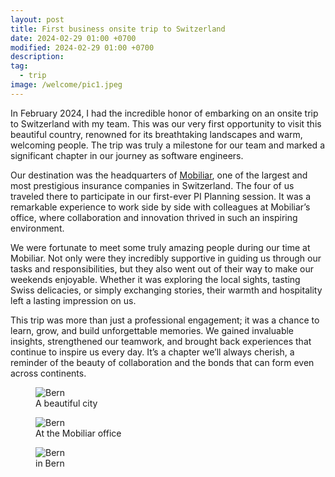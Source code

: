 ```yaml
---
layout: post
title: First business onsite trip to Switzerland
date: 2024-02-29 01:00 +0700
modified: 2024-02-29 01:00 +0700
description: 
tag:
  - trip
image: /welcome/pic1.jpeg
---
```


In February 2024, I had the incredible honor of embarking on an onsite trip to Switzerland with my team. This was our very first opportunity to visit this beautiful country, renowned for its breathtaking landscapes and warm, welcoming people. The trip was truly a milestone for our team and marked a significant chapter in our journey as software engineers.

Our destination was the headquarters of [Mobiliar](https://www.mobiliar.ch/), one of the largest and most prestigious insurance companies in Switzerland. The four of us traveled there to participate in our first-ever PI Planning session. It was a remarkable experience to work side by side with colleagues at Mobiliar’s office, where collaboration and innovation thrived in such an inspiring environment.

We were fortunate to meet some truly amazing people during our time at Mobiliar. Not only were they incredibly supportive in guiding us through our tasks and responsibilities, but they also went out of their way to make our weekends enjoyable. Whether it was exploring the local sights, tasting Swiss delicacies, or simply exchanging stories, their warmth and hospitality left a lasting impression on us.

This trip was more than just a professional engagement; it was a chance to learn, grow, and build unforgettable memories. We gained invaluable insights, strengthened our teamwork, and brought back experiences that continue to inspire us every day. It’s a chapter we’ll always cherish, a reminder of the beauty of collaboration and the bonds that can form even across continents.


<figure>
<img src="/onsite-trip-ch/pic1.jpeg" alt="Bern">
<figcaption>A beautiful city</figcaption>
</figure>
<figure>
<img src="/onsite-trip-ch/pic2.jpeg" alt="Bern">
<figcaption>At the Mobiliar office</figcaption>
</figure>
<figure>
<img src="/onsite-trip-ch/pic3.jpeg" alt="Bern">
<figcaption>in Bern</figcaption>
</figure>